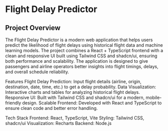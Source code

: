 # Flight Delay Predictor

## Project Overview

The Flight Delay Predictor is a modern web application that helps users predict the likelihood of flight delays using historical flight data and machine learning models.
The project combines a React + TypeScript frontend with a clean and responsive UI built using Tailwind CSS and shadcn/ui, ensuring both performance and scalability.
The application is designed to give passengers and airline operators better insights into flight timings, delays, and overall schedule reliability.

Features
Flight Delay Prediction: Input flight details (airline, origin, destination, date, time, etc.) to get a delay probability.
Data Visualization: Interactive charts and tables for analyzing historical flight delays.
Responsive UI: Built with Tailwind CSS and shadcn/ui for a modern, mobile-friendly design.
Scalable Frontend: Developed with React and TypeScript to ensure clean code and better error handling.

Tech Stack
Frontend: React, TypeScript, Vite
Styling: Tailwind CSS, shadcn/ui
Visualization: Recharts
Backend: Node.js
